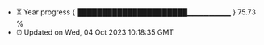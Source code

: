 - ⏳ Year progress { ██████████████████████▁▁▁▁▁▁▁▁ } 75.73 %
- ⏰ Updated on Wed, 04 Oct 2023 10:18:35 GMT

